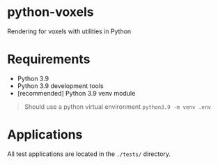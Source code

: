 # python-voxels
Rendering for voxels with utilities in Python


# Requirements
- Python 3.9
- Python 3.9 development tools
- [recommended] Python 3.9 venv module

> Should use a python virtual environment
> `python3.9 -m venv .env`

# Applications

All test applications are located in the `./tests/` directory.